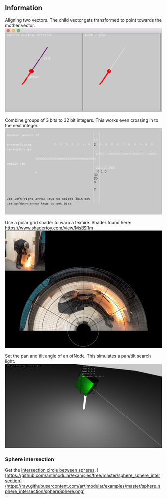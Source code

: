 ## Information
Aligning two vectors. The child vector gets transformed to point towards the mother vector.
![](https://github.com/antimodular/examples/blob/master/align_2_vectors.png)

Combine groups of 3 bits to 32 bit integers. This works even crossing in to the next integer.
![](https://github.com/antimodular/examples/blob/master/3bits_combine.png)

Use a polar grid shader to warp a texture. Shader found here: https://www.shadertoy.com/view/MsBSRm
![](https://github.com/antimodular/examples/blob/master/polar_grid.png)

Set the pan and tilt angle of an ofNode. This simulates a pan/tilt search light.
![](https://github.com/antimodular/examples/blob/master/panTilt.png)

### Sphere intersection
Get the [intersection circle between spheres](https://github.com/antimodular/examples/tree/master/sphere_sphere_intersection).
![https://github.com/antimodular/examples/tree/master/sphere_sphere_intersection](https://raw.githubusercontent.com/antimodular/examples/master/sphere_sphere_intersection/sphereSphere.png)

